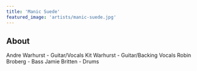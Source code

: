 ```yaml
---
title: 'Manic Suede'
featured_image: 'artists/manic-suede.jpg'
---
```


## About

Andre Warhurst - Guitar/Vocals
Kit Warhurst - Guitar/Backing Vocals
Robin Broberg - Bass
Jamie Britten - Drums
